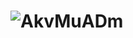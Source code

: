 # ![AkvMuADm](https://user-images.githubusercontent.com/93060246/209738987-7b45c858-fd94-48bf-8608-af4dfa98656f.gif)
